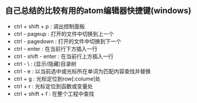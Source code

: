 ## 自己总结的比较有用的atom编辑器快捷键(windows)

* ctrl + shift + p : 调出控制面板
* ctrl - pageup : 打开的文件中切换到上一个
* ctrl - pagedown : 打开的文件中切换到下一个
* ctrl - enter : 在当前行下方插入一行
* ctrl - shift - enter : 在当前行上方插入一行
* ctrl - \ : (显示/隐藏)目录树
* ctrl - e : 以当前选中或光标所在单词为匹配内容查找并替换
* ctrl + g : 光标定位到row[:colume]处
* ctrl + r : 光标定位到函数或变量处
* ctrl + shift + f : 在整个工程中查找
